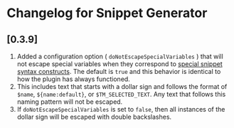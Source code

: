 # Changelog for Snippet Generator

## [0.3.9]

1. Added a configuration option ( `doNotEscapeSpecialVariables` ) that will not escape special variables when they correspond to [special snippet syntax constructs](https://code.visualstudio.com/docs/editing/userdefinedsnippets#_snippet-syntax). The default is `true` and this behavior is identical to how the plugin has always functioned.
2. This includes text that starts with a dollar sign and follows the format of `$name`, `${name:default}`, or `$TM_SELECTED_TEXT`. Any text that follows this naming pattern will not be escaped.
3. If `doNotEscapeSpecialVariables` is set to `false`, then all instances of the dollar sign will be escaped with double backslashes.
